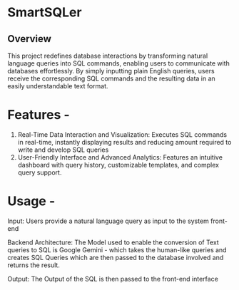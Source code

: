 # SmartSQLer

## Overview
This project redefines database interactions by transforming natural language queries into SQL commands, enabling users to communicate with databases effortlessly. By simply inputting plain English queries, users receive the corresponding SQL commands and the resulting data in an easily understandable text format.  


# Features - 

1. Real-Time Data Interaction and Visualization: Executes SQL commands in real-time, instantly displaying results and reducing amount required to write and develop SQL queries
2. User-Friendly Interface and Advanced Analytics: Features an intuitive dashboard with query history, customizable templates, and complex query support.

# Usage - 

Input: Users provide a natural language query as input to the system front-end

Backend Architecture: The Model used to enable the conversion of Text queries to SQL is Google Gemini - which takes the human-like queries and creates SQL Queries which are then passed to the database involved
and returns the result. 

Output: The Output of the SQL is then passed to the front-end interface
